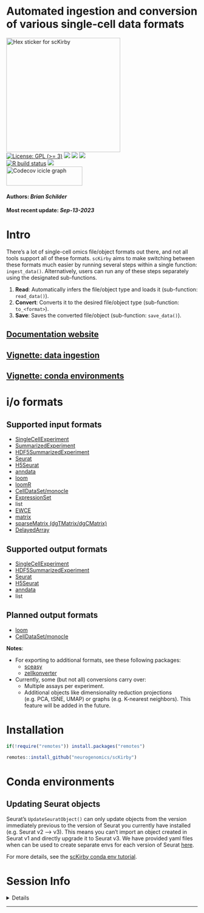 Automated ingestion and conversion of various single-cell data formats
================
<img src='https://github.com/neurogenomics/scKirby/raw/main/inst/hex/hex.png' title='Hex sticker for scKirby' height='300'><br>
[![License: GPL (\>=
3)](https://img.shields.io/badge/license-GPL%20(%3E=%203)-blue.svg)](https://cran.r-project.org/web/licenses/GPL%20(%3E=%203))
[![](https://img.shields.io/badge/devel%20version-0.1.4-black.svg)](https://github.com/neurogenomics/scKirby)
[![](https://img.shields.io/github/languages/code-size/neurogenomics/scKirby.svg)](https://github.com/neurogenomics/scKirby)
[![](https://img.shields.io/github/last-commit/neurogenomics/scKirby.svg)](https://github.com/neurogenomics/scKirby/commits/main)
<br> [![R build
status](https://github.com/neurogenomics/scKirby/workflows/rworkflows/badge.svg)](https://github.com/neurogenomics/scKirby/actions)
[![](https://codecov.io/gh/neurogenomics/scKirby/branch/main/graph/badge.svg)](https://app.codecov.io/gh/neurogenomics/scKirby)
<br>
<a href='https://app.codecov.io/gh/neurogenomics/scKirby/tree/main' target='_blank'><img src='https://codecov.io/gh/neurogenomics/scKirby/branch/main/graphs/icicle.svg' title='Codecov icicle graph' width='200' height='50' style='vertical-align: top;'></a>  
<h4>  
Authors: <i>Brian Schilder</i>  
</h4>
<h4>  
Most recent update: <i>Sep-13-2023</i>  
</h4>

# Intro

There’s a lot of single-cell omics file/object formats out there, and
not all tools support all of these formats. `scKirby` aims to make
switching between these formats much easier by running several steps
within a single function: `ingest_data()`. Alternatively, users can run
any of these steps separately using the designated sub-functions.

1.  **Read**: Automatically infers the file/object type and loads it
    (sub-function: `read_data()`).  
2.  **Convert**: Converts it to the desired file/object type
    (sub-function: `to_<format>`).
3.  **Save**: Saves the converted file/object (sub-function:
    `save_data()`).

## [Documentation website](https://neurogenomics.github.io/scKirby)

## [Vignette: data ingestion](https://neurogenomics.github.io/scKirby/articles/scKirby.html)

## [Vignette: conda environments](https://neurogenomics.github.io/scKirby/articles/conda.html)

# i/o formats

## Supported input formats

- [SingleCellExperiment](https://bioconductor.org/packages/release/bioc/html/SingleCellExperiment.html)
- [SummarizedExperiment](https://bioconductor.org/packages/release/bioc/html/SummarizedExperiment.html)  
- [HDF5SummarizedExperiment](https://bioconductor.org/packages/release/bioc/html/HDF5Array.html)
- [Seurat](https://satijalab.org/seurat/index.html)  
- [H5Seurat](https://mojaveazure.github.io/seurat-disk/articles/convert-anndata.html)
- [anndata](https://github.com/rcannood/anndata)
- [loom](http://loompy.org/)
- [loomR](https://satijalab.org/loomR/loomR_tutorial.html)
- [CellDataSet/monocle](http://cole-trapnell-lab.github.io/monocle-release/docs/#getting-started-with-monocle)
- [ExpressionSet](https://www.rdocumentation.org/packages/Biobase/versions/2.32.0/topics/ExpressionSet)
- list
- [EWCE](https://github.com/NathanSkene/EWCE)
- [matrix](https://cran.r-project.org/web/packages/Matrix/index.html)
- [sparseMatrix
  (dgTMatrix/dgCMatrix)](https://slowkow.com/notes/sparse-matrix/)
- [DelayedArray](https://petehaitch.github.io/BioC2020_DelayedArray_workshop/articles/Effectively_using_the_DelayedArray_framework_for_users.html)

## Supported output formats

- [SingleCellExperiment](https://bioconductor.org/packages/release/bioc/html/SingleCellExperiment.html)  
- [HDF5SummarizedExperiment](https://bioconductor.org/packages/release/bioc/html/HDF5Array.html)  
- [Seurat](https://satijalab.org/seurat/index.html)  
- [H5Seurat](https://mojaveazure.github.io/seurat-disk/articles/convert-anndata.html)  
- [anndata](https://github.com/rcannood/anndata)
- list

## Planned output formats

- [loom](http://loompy.org/)
- [CellDataSet/monocle](http://cole-trapnell-lab.github.io/monocle-release/docs/#getting-started-with-monocle)

**Notes**:

- For exporting to additional formats, see these following packages:
  - [sceasy](https://github.com/cellgeni/sceasy)  
  - [zellkonverter](https://theislab.github.io/zellkonverter/articles/zellkonverter.html)
- Currently, some (but not all) conversions carry over:
  - Multiple assays per experiment.
  - Additional objects like dimensionality reduction projections
    (e.g. PCA, tSNE, UMAP) or graphs (e.g. K-nearest neighbors). This
    feature will be added in the future.

# Installation

``` r
if(!require("remotes")) install.packages("remotes")

remotes::install_github("neurogenomics/scKirby")
```

# Conda environments

## Updating Seurat objects

Seurat’s `UpdateSeuratObject()` can only update objects from the version
immediately previous to the version of Seurat you currently have
installed (e.g. Seurat v2 –\> v3). This means you can’t import an object
created in Seurat v1 and directly upgrade it to Seurat v3. We have
provided yaml files when can be used to create separate envs for each
version of Seurat
[here](https://github.com/RajLabMSSM/echoconda/tree/main/inst/conda).

For more details, see the [scKirby conda env
tutorial](https://neurogenomics.github.io/scKirby/articles/conda.html).

# Session Info

<details>

``` r
utils::sessionInfo()
```

    ## R version 4.2.1 (2022-06-23)
    ## Platform: x86_64-apple-darwin17.0 (64-bit)
    ## Running under: macOS Big Sur ... 10.16
    ## 
    ## Matrix products: default
    ## BLAS:   /Library/Frameworks/R.framework/Versions/4.2/Resources/lib/libRblas.0.dylib
    ## LAPACK: /Library/Frameworks/R.framework/Versions/4.2/Resources/lib/libRlapack.dylib
    ## 
    ## locale:
    ## [1] en_US.UTF-8/en_US.UTF-8/en_US.UTF-8/C/en_US.UTF-8/en_US.UTF-8
    ## 
    ## attached base packages:
    ## [1] stats     graphics  grDevices utils     datasets  methods   base     
    ## 
    ## loaded via a namespace (and not attached):
    ##  [1] pillar_1.9.0        compiler_4.2.1      RColorBrewer_1.1-3 
    ##  [4] BiocManager_1.30.20 yulab.utils_0.0.6   tools_4.2.1        
    ##  [7] digest_0.6.31       jsonlite_1.8.4      evaluate_0.21      
    ## [10] lifecycle_1.0.3     tibble_3.2.1        gtable_0.3.3       
    ## [13] pkgconfig_2.0.3     rlang_1.1.1         cli_3.6.1          
    ## [16] rstudioapi_0.14     rvcheck_0.2.1       yaml_2.3.7         
    ## [19] xfun_0.40           fastmap_1.1.1       dplyr_1.1.2        
    ## [22] knitr_1.44          generics_0.1.3      desc_1.4.2         
    ## [25] vctrs_0.6.3         dlstats_0.1.7       rprojroot_2.0.3    
    ## [28] grid_4.2.1          tidyselect_1.2.0    here_1.0.1         
    ## [31] data.table_1.14.8   glue_1.6.2          R6_2.5.1           
    ## [34] fansi_1.0.4         rmarkdown_2.22      ggplot2_3.4.2      
    ## [37] badger_0.2.3        magrittr_2.0.3      scales_1.2.1       
    ## [40] htmltools_0.5.5     rworkflows_0.99.13  colorspace_2.1-0   
    ## [43] renv_0.17.3         utf8_1.2.3          munsell_0.5.0

</details>
<hr>
